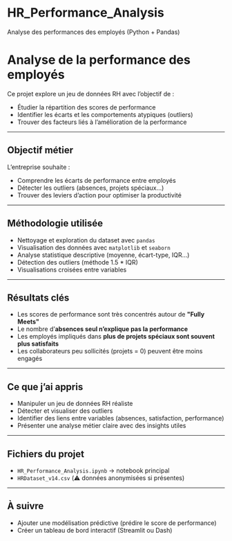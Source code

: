 # HR_Performance_Analysis
Analyse des performances des employés (Python + Pandas)
#  Analyse de la performance des employés

Ce projet explore un jeu de données RH avec l’objectif de :
- Étudier la répartition des scores de performance
- Identifier les écarts et les comportements atypiques (outliers)
- Trouver des facteurs liés à l’amélioration de la performance

---

##  Objectif métier

L’entreprise souhaite :
- Comprendre les écarts de performance entre employés
- Détecter les outliers (absences, projets spéciaux…)
- Trouver des leviers d’action pour optimiser la productivité

---

##  Méthodologie utilisée

- Nettoyage et exploration du dataset avec `pandas`
- Visualisation des données avec `matplotlib` et `seaborn`
- Analyse statistique descriptive (moyenne, écart-type, IQR…)
- Détection des outliers (méthode 1.5 * IQR)
- Visualisations croisées entre variables

---

##  Résultats clés

- Les scores de performance sont très concentrés autour de **"Fully Meets"**
- Le nombre d’**absences seul n’explique pas la performance**
- Les employés impliqués dans **plus de projets spéciaux sont souvent plus satisfaits**
- Les collaborateurs peu sollicités (projets = 0) peuvent être moins engagés

---

##  Ce que j’ai appris

- Manipuler un jeu de données RH réaliste
- Détecter et visualiser des outliers
- Identifier des liens entre variables (absences, satisfaction, performance)
- Présenter une analyse métier claire avec des insights utiles

---

##  Fichiers du projet

- `HR_Performance_Analysis.ipynb` → notebook principal
- `HRDataset_v14.csv` (⚠️ données anonymisées si présentes)

---

##  À suivre

- Ajouter une modélisation prédictive (prédire le score de performance)
- Créer un tableau de bord interactif (Streamlit ou Dash)
